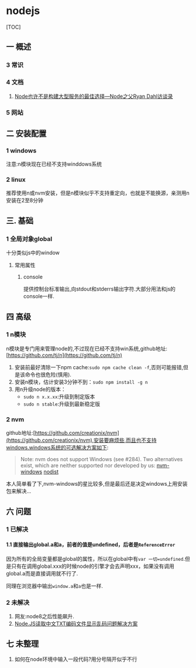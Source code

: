# nodejs
[TOC]
## 一 概述

### 3 常识

### 4 文档
1. [Node也许不是构建大型服务的最佳选择—Node之父Ryan Dahl访谈录](http://ourjs.com/detail/59c32968f1239006149617f8)
### 5 网站
## 二 安装配置
### 1 windows
注意:n模块现在已经不支持winddows系统

### 2 linux
推荐使用n或nvm安装，但是n模块似乎不支持重定向，也就是不能换源，亲测用n安装在2至8分钟

## 三. 基础
### 1 全局对象global
十分类似js中的window
1. 常用属性 
    1. console

        提供控制台标准输出,向stdout和stderrs输出字符.大部分用法和js的console一样.

## 四 高级
### 1 n模块
n模块是专门用来管理node的,不过现在已经不支持win系统,github地址:[https://github.com/tj/n](https://github.com/tj/n)
1. 安装前最好清除一下npm cache:`sudo npm cache clean -f`,否则可能报错,但是该命令也很危险(慎用).
2. 安装n模块，估计安装3分钟不到：`sudo npm install -g n`
3. 用n升级node的版本：
    - `sudo n x.x.xx`:升级到制定版本
    - `sudo n stable`:升级到最新稳定版

### 2 nvm
github地址:[https://github.com/creationix/nvm](https://github.com/creationix/nvm),安装要麻烦些,而且也不支持windows.windows系统的可选解决方案如下:
>Note: nvm does not support Windows (see #284). Two alternatives exist, which are neither supported nor developed by us:
[nvm-windows](https://github.com/coreybutler/nvm-windows)
[nodist](https://github.com/marcelklehr/nodist)

本人简单看了下,nvm-windows的星比较多,但是最后还是决定windows上用安装包来解决...

## 六 问题
### 1 已解决
#### 1.1  直接输出global.a和a，前者的值是undefined，后者是`ReferenceError`
因为所有的全局变量都是global的属性，所以在global中有`var 一切=undefined`.但是只有在调用global.xxx的时候node的引擎才会去声明xxx，如果没有调用global.a而是直接调用就不行了.

同理在浏览器中输出`window.a`和`a`也是一样.

### 2 未解决
1. 网友:node8之后性能飙升.
2. [Node.JS读取中文TXT编码文件显示乱码问题解决方案](http://ourjs.com/detail/5a195f8f3506837194998b76)

## 七 未整理
1. 如何在node环境中输入一段代码?用分号隔开似乎不行
